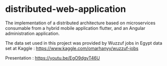 # distributed-web-application
The implementation of a distributed architecture based on microservices consumable from a hybrid mobile application flutter, and an Angular administration application.

The data set used in this project was provided by Wuzzuf jobs in Egypt data set at Kaggle :
https://www.kaggle.com/omarhanyy/wuzzuf-jobs

Presentation : https://youtu.be/EgO9dgvT46U
